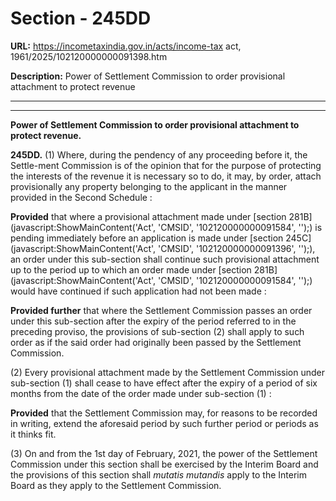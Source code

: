 # Section - 245DD

**URL:** https://incometaxindia.gov.in/acts/income-tax act, 1961/2025/102120000000091398.htm

**Description:** Power of Settlement Commission to order provisional attachment to protect revenue

---

****

**Power of Settlement Commission to order provisional attachment to protect revenue.**

**245DD.** (1) Where, during the pendency of any proceeding before it, the Settle-ment Commission is of the opinion that for the purpose of protecting the interests of the revenue it is necessary so to do, it may, by order, attach provisionally any property belonging to the applicant in the manner provided in the Second Schedule :

**Provided** that where a provisional attachment made under [section 281B](javascript:ShowMainContent\('Act', 'CMSID', '102120000000091584', ''\);) is pending immediately before an application is made under [section 245C](javascript:ShowMainContent\('Act', 'CMSID', '102120000000091396', ''\);), an order under this sub-section shall continue such provisional attachment up to the period up to which an order made under [section 281B](javascript:ShowMainContent\('Act', 'CMSID', '102120000000091584', ''\);) would have continued if such application had not been made :

**Provided further** that where the Settlement Commission passes an order under this sub-section after the expiry of the period referred to in the preceding proviso, the provisions of sub-section (2) shall apply to such order as if the said order had originally been passed by the Settlement Commission.

(2) Every provisional attachment made by the Settlement Commission under sub-section (1) shall cease to have effect after the expiry of a period of six months from the date of the order made under sub-section (1) :

**Provided** that the Settlement Commission may, for reasons to be recorded in writing, extend the aforesaid period by such further period or periods as it thinks fit.

(3) On and from the 1st day of February, 2021, the power of the Settlement Commission under this section shall be exercised by the Interim Board and the provisions of this section shall _mutatis mutandis_ apply to the Interim Board as they apply to the Settlement Commission.